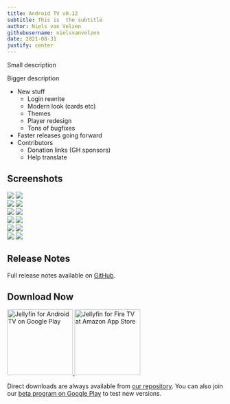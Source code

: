 ```yaml
---
title: Android TV v0.12
subtitle: This is  the subtitle
author: Niels van Velzen
githubusername: nielsvanvelzen
date: 2021-08-31
justify: center
---
```

<!-- markdownlint-disable MD033 -->

Small description

<!--more-->

Bigger description

- New stuff
  - Login rewrite
  - Modern look (cards etc)
  - Themes
  - Player redesign
  - Tons of bugfixes
- Faster releases going forward
- Contributors
  - Donation links (GH sponsors)
  - Help translate

## Screenshots

<div class="juxtapose">
    <img data-label="0.11" src="/images/posts/androidtv-0-12-0/11-browse.png" />
    <img data-label="0.12" src="/images/posts/androidtv-0-12-0/12-browse.png" />
</div>

<div class="juxtapose">
    <img data-label="0.11" src="/images/posts/androidtv-0-12-0/11-details.png" />
    <img data-label="0.12" src="/images/posts/androidtv-0-12-0/12-details.png" />
</div>

<div class="juxtapose">
    <img data-label="0.11" src="/images/posts/androidtv-0-12-0/11-home.png" />
    <img data-label="0.12" src="/images/posts/androidtv-0-12-0/12-home.png" />
</div>

<div class="juxtapose">
    <img data-label="0.11" src="/images/posts/androidtv-0-12-0/11-player.png" />
    <img data-label="0.12" src="/images/posts/androidtv-0-12-0/12-player.png" />
</div>

<div class="juxtapose">
    <img data-label="0.11" src="/images/posts/androidtv-0-12-0/11-settings.png" />
    <img data-label="0.12" src="/images/posts/androidtv-0-12-0/12-settings.png" />
</div>

<div class="juxtapose">
    <img data-label="0.11" src="/images/posts/androidtv-0-12-0/11-user-select.png" />
    <img data-label="0.12" src="/images/posts/androidtv-0-12-0/12-user-select.png" />
</div>

## Release Notes

Full release notes available on [GitHub](https://github.com/jellyfin/jellyfin-androidtv/releases/tag/v0.12.0).

## Download Now

<a class="NoLinkLook" href="https://play.google.com/store/apps/details?id=org.jellyfin.androidtv">
  <img width="153" alt='Jellyfin for Android TV on Google Play' src="/images/store-icons/google-play.png" />
</a>

<a class="NoLinkLook" href="https://www.amazon.com/gp/product/B07TX7Z725">
  <img width="153" alt="Jellyfin for Fire TV at Amazon App Store" src="/images/store-icons/amazon.png" />
</a>

Direct downloads are always available from [our repository](https://repo.jellyfin.org/releases/client/androidtv/).
You can also join our [beta program on Google Play](https://play.google.com/apps/testing/org.jellyfin.androidtv) to test new versions.
